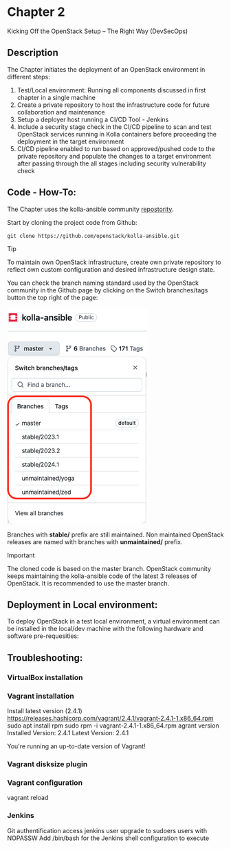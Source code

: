 # Chapter 2
Kicking Off the OpenStack Setup – The Right Way (DevSecOps)

## Description

The Chapter initiates the deployment of an OpenStack environment in different steps:
1. Test/Local environment: Running all components discussed in first chapter in a single machine
2. Create a private repository to host the infrastructure code for future collaboration and maintenance
3. Setup a deployer host running a CI/CD Tool - Jenkins 
4. Include a security stage check in the CI/CD pipeline to scan and test OpenStack services running in Kolla containers before proceeding the deployment in the target environment
5. CI/CD pipeline enabled to run based on approved/pushed code to the private repository and populate the changes to a target environment after passing through the all stages including security vulnerability check


## Code - How-To:

The Chapter uses the kolla-ansible community [repostority](https://github.com/openstack/kolla-ansible).

 Start by cloning the project code from Github:
```
git clone https://github.com/openstack/kolla-ansible.git
```

> [!TIP]
> To maintain own OpenStack infrastructure, create own private repository to reflect own custom configuration and desired infrastructure design state.


You can check the branch naming standard used by the OpenStack community in the Github page by clicking on the Switch branches/tags button the top right of the page:

![Branch Naming](IMG/Branches-Names-Standards.png)

Branches with **stable/** prefix are still maintained. Non maintained OpenStack releases are named with branches with **unmaintained/** prefix. 

> [!IMPORTANT]
> The cloned code is based on the master branch. OpenStack community keeps maintaining the kolla-ansible code of the latest 3 releases of OpenStack. It is recommended to use the master branch.  


## Deployment in Local environment:

To deploy OpenStack in a test local environment, a virtual environment can be installed in the local/dev machine with the following hardware and software pre-requesities:



## Troubleshooting:

### VirtualBox installation
### Vagrant installation
Install latest version  (2.4.1) 
https://releases.hashicorp.com/vagrant/2.4.1/vagrant-2.4.1-1.x86_64.rpm
sudo apt install rpm
sudo rpm -i vagrant-2.4.1-1.x86_64.rpm
agrant version
Installed Version: 2.4.1
Latest Version: 2.4.1

You're running an up-to-date version of Vagrant!



### Vagrant disksize plugin

### Vagrant configuration 
vagrant reload


### Jenkins
Git authentification access 
jenkins user upgrade to sudoers users with NOPASSW
Add /bin/bash for the Jenkins shell configuration to execute 